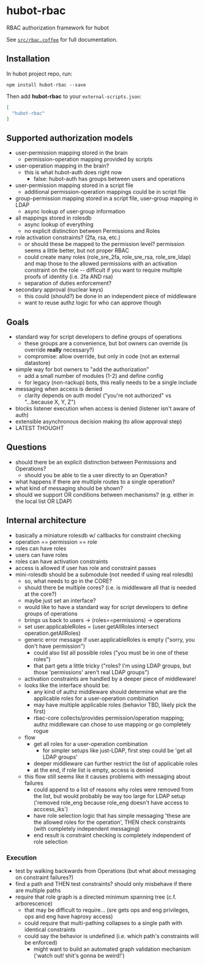 # hubot-rbac

RBAC authorization framework for hubot

See [`src/rbac.coffee`](src/rbac.coffee) for full documentation.

## Installation

In hubot project repo, run:

`npm install hubot-rbac --save`

Then add **hubot-rbac** to your `external-scripts.json`:

```json
[
  "hubot-rbac"
]
```

## Supported authorization models

- user-permission mapping stored in the brain
  - permission-operation mapping provided by scripts
- user-operation mapping in the brain?
  - this is what hubot-auth does right now
    - false: hubot-auth has groups between users and operations
- user-permission mapping stored in a script file
  - additional permission-operation mappings could be in script file
- group-permission mapping stored in a script file, user-group mapping in LDAP
  - async lookup of user-group information
- all mappings stored in rolesdb
  - async lookup of everything
  - no explicit distinction between Permissions and Roles
- role activation constraints? (2fa, rsa, etc.)
  - or should these be mapped to the permission level? permission seems a little better, but not proper RBAC
  - could create many roles (role_sre_2fa, role_sre_rsa, role_sre_ldap) and map those to the allowed permissions with an activation constraint on the role -- difficult if you want to require multiple proofs of identity (i.e. 2fa AND rsa)
  - separation of duties enforcement?
- secondary approval (nuclear keys)
  - this could (should?) be done in an independent piece of middleware
  - want to reuse authz logic for who can approve though

## Goals
- standard way for script developers to define groups of operations
  - these groups are a convenience, but bot owners can override (is override **really** necessary?)
  - compromise: allow override, but only in code (not an external datastore)
- simple way for bot owners to "add the authorization"
  - add a small number of modules (1-2) and define config
  - for legacy (non-rackup) bots, this really needs to be a single include
- messaging when access is denied
  - clarity depends on auth model ("you're not authorized" vs "...because X, Y, Z")
- blocks listener execution when access is denied (listener isn't aware of auth)
- extensible asynchronous decision making (to allow approval step)
- LATEST THOUGHT

## Questions
- should there be an explicit distinction between Permissions and Operations?
  - should you be able to tie a user directly to an Operation?
- what happens if there are multiple routes to a single operation?
- what kind of messaging should be shown?
- should we support OR conditions between mechanisms? (e.g. either in the local list OR LDAP)

## Internal architecture
- basically a miniature rolesdb w/ callbacks for constraint checking
- operation == permission == role
- roles can have roles
- users can have roles
- roles can have activation constraints
- access is allowed if user has role and constraint passes
- mini-rolesdb should be a submodule (not needed if using real rolesdb)
  - so, what needs to go in the CORE?
  - should there be multiple cores? (i.e. is middleware all that is needed at the core?)
  - maybe just set an interface?
  - would like to have a standard way for script developers to define groups of operations
  - brings us back to users -> (roles==permissions) -> operations
  - set user.applicableRoles = (user.getAllRoles intersect operation.getAllRoles)
  - generic error message if user.applicableRoles is empty ("sorry, you don't have permission")
    - could also list all possible roles ("you must be in one of these roles")
    - that part gets a little tricky ("roles? I'm using LDAP groups, but those 'permissions' aren't real LDAP groups")
  - activation constraints are handled by a deeper piece of middleware!
  - looks like the interface should be:
    - any kind of authz middleware should determine what are the applicable roles for a user-operation combination
    - may have multiple applicable roles (behavior TBD, likely pick the first)
    - rbac-core collects/provides permission/operation mapping; authz middleware can chose to use mapping or go completely rogue
  - flow
    - get all roles for a user-operation combination
      - for simpler setups like just-LDAP, first step could be 'get all LDAP groups'
    - deeper middleware can further restrict the list of applicable roles
    - at the end, if role list is empty, access is denied
  - this flow still seems like it causes problems with messaging about failures
    - could append to a list of reasons why roles were removed from the list, but would probably be way too large for LDAP setup ('removed role_eng because role_eng doesn't have access to acccess_iks')
    - have role selection logic that has simple messaging 'these are the allowed roles for the operation', THEN check constraints (with completely independent messaging)
    - end result is constraint checking is completely independent of role selection

### Execution
- test by walking backwards from Operations (but what about messaging on constraint failures?)
- find a path and THEN test constraints? should only misbehave if there are multiple paths
- require that role graph is a directed minimum spanning tree (c.f. arborescence)
  - that may be difficult to require... (sre gets ops and eng privileges, ops and eng have haproxy access)
  - could require that multi-pathing collapses to a single path with identical constraints
  - could say the behavior is undefined (i.e. which path's constraints will be enforced)
    - might want to build an automated graph validation mechanism ('watch out! shit's gonna be weird!')

